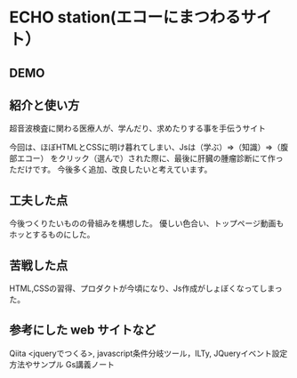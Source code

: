 # ECHO station(エコーにまつわるサイト）

## DEMO



## 紹介と使い方

  超音波検査に関わる医療人が、学んだり、求めたりする事を手伝うサイト

  今回は、ほぼHTMLとCSSに明け暮れてしまい、Jsは（学ぶ）⇒（知識）⇒（腹部エコー）
  をクリック（選んで）された際に、最後に肝臓の腫瘤診断にて作っただけです。
  今後多く追加、改良したいと考えています。

## 工夫した点

  今後つくりたいものの骨組みを構想した。
  優しい色合い、トップページ動画もホッとするものにした。

## 苦戦した点

  HTML,CSSの習得、プロダクトが今頃になり、Js作成がしょぼくなってしまった。

## 参考にした web サイトなど
Qiita <jqueryでつくる>,  javascript条件分岐ツール，ILTy, JQueryイベント設定方法やサンプル
Gs講義ノート
  
